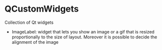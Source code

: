 # QCustomWidgets
Collection of Qt widgets

- ImageLabel: widget that lets you show an image or a gif that is resized proportionally to the size of layout. Moreover it is possible to decide the alignment of the image
